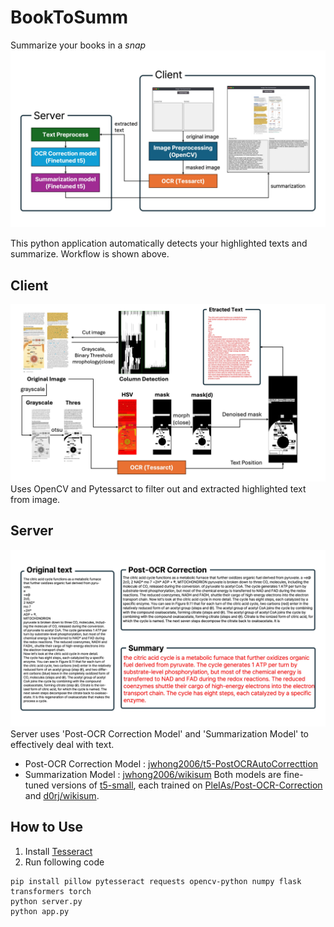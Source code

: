# BookToSumm
Summarize your books in a *snap*
![Sumamry](illust/Slide1.jpeg)

This python application automatically detects your highlighted texts and summarize. Workflow is shown above.

## Client
![Client](illust/Slide2.jpeg)
Uses OpenCV and Pytessarct to filter out and extracted highlighted text from image.

## Server
![Server](illust/Slide3.jpeg)
Server uses 'Post-OCR Correction Model' and 'Summarization Model' to effectively deal with text.
- Post-OCR Correction Model : [jwhong2006/t5-PostOCRAutoCorrecttion](https://huggingface.co/jwhong2006/t5-PostOCRAutoCorrecttion)
- Summarization Model : [jwhong2006/wikisum](https://huggingface.co/jwhong2006/wikisum)
Both models are fine-tuned versions of [t5-small](https://huggingface.co/google-t5/t5-small), each trained on [PleIAs/Post-OCR-Correction](https://huggingface.co/datasets/PleIAs/Post-OCR-Correction) and [d0rj/wikisum](https://huggingface.co/datasets/d0rj/wikisum).

## How to Use
1. Install [Tesseract](https://github.com/tesseract-ocr/tesseract)
2. Run following code
```
pip install pillow pytesseract requests opencv-python numpy flask transformers torch
python server.py
python app.py
```